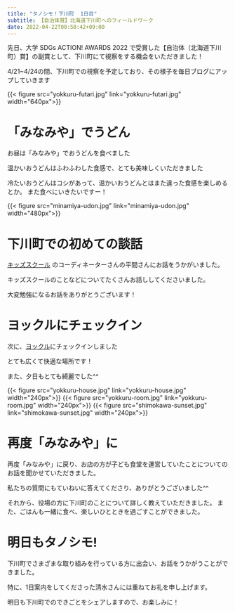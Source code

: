```yaml
---
title: "タノシモ！下川町  1日目"
subtitle: 【自治体賞】北海道下川町へのフィールドワーク
date: 2022-04-22T00:50:42+09:00
---
```

先日、大学 SDGs ACTION! AWARDS 2022 で受賞した【自治体（北海道下川町）賞】の副賞として、下川町にて視察をする機会をいただきました！

4/21~4/24の間、下川町での視察を予定しており、その様子を毎日ブログにアップしていきます
<!--more-->
{{< figure src="yokkuru-futari.jpg" link="yokkuru-futari.jpg" width="640px">}}

# 「みなみや」でうどん
お昼は「みなみや」でおうどんを食べました

温かいおうどんはふわふわした食感で、とても美味しくいただきました

冷たいおうどんはコシがあって、温かいおうどんとはまた違った食感を楽しめるとか。
また食べにいきたいですー！

{{< figure src="minamiya-udon.jpg" link="minamiya-udon.jpg" width="480px">}}

# 下川町での初めての談話
[キッズスクール](https://shimokawa-town.note.jp/n/nc2f63ffaeb6b) のコーディネーターさんの平間さんにお話をうかがいました。

キッズスクールのことなどについてたくさんお話ししてくださいました。

大変勉強になるお話をありがとうございます！


# ヨックルにチェックイン
次に、[ヨックル](https://morinoseikatsu.org/yokkuru/)にチェックインしました

とても広くて快適な場所です！

また、夕日もとても綺麗でした^^

{{< figure src="yokkuru-house.jpg" link="yokkuru-house.jpg" width="240px">}}
{{< figure src="yokkuru-room.jpg" link="yokkuru-room.jpg" width="240px">}}
{{< figure src="shimokawa-sunset.jpg" link="shimokawa-sunset.jpg" width="240px">}}

# 再度「みなみや」に
再度「みなみや」に戻り、お店の方が子ども食堂を運営していたことについてのお話を聞かせていただきました。

私たちの質問にもていねいに答えてくださり、ありがとうございました^^

それから、役場の方に下川町のことについて詳しく教えていただきました。
また、ごはんも一緒に食べ、楽しいひとときを過ごすことができました。

# 明日もタノシモ!
下川町でさまざまな取り組みを行っている方に出会い、お話をうかがうことができました。

特に、1日案内をしてくださった清水さんには重ねてお礼を申し上げます。

明日も下川町でのできごとをシェアしますので、お楽しみに！ 
